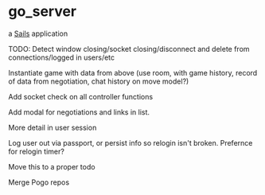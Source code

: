 # go_server

a [Sails](http://sailsjs.org) application


TODO:
  Detect window closing/socket closing/disconnect and delete from connections/logged in users/etc

  Instantiate game with data from above (use room, with game history, record of data from negotiation, chat history on move model?)

  Add socket check on all controller functions

  Add modal for negotiations and links in list.

  More detail in user session

  Log user out via passport, or persist info so relogin isn't broken.  Prefernce for relogin timer?

  Move this to a proper todo

  Merge Pogo repos
